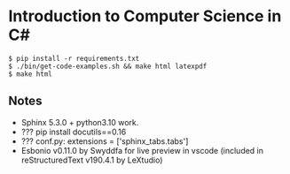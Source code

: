 Introduction to Computer Science in C\#
===========================================

<!-- Build Status
------------- -->

<!-- [![GitHub Pages and Release PDF](https://github.com/LoyolaChicagoBooks/introcs-csharp/actions/workflows/main.yml/badge.svg)](https://github.com/LoyolaChicagoBooks/introcs-csharp/actions/workflows/main.yml) -->

<!-- Viewing and Downloading
--------------------------- -->


<!-- Building the Book
--------------------

More details to follow... -->

```
$ pip install -r requirements.txt
$ ./bin/get-code-examples.sh && make html latexpdf
$ make html
```

Notes
-----
- Sphinx 5.3.0 + python3.10 work.
- ??? pip install docutils==0.16 
- ??? conf.py: extensions = ['sphinx_tabs.tabs']
- Esbonio v0.11.0 by Swyddfa for live preview in vscode (included in reStructuredText v190.4.1 by LeXtudio)
